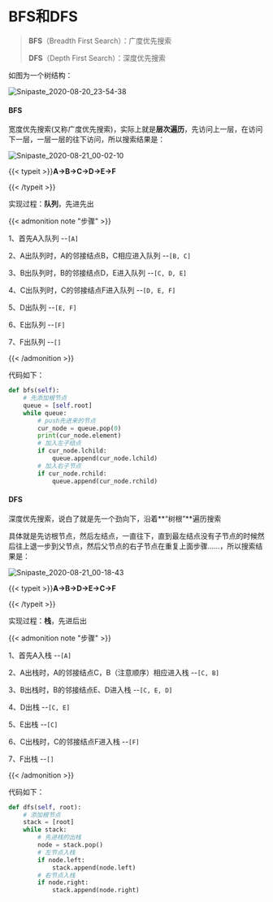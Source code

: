 # BFS和DFS


<!--more-->

> **BFS**（Breadth First Search）：广度优先搜索
>
> **DFS**（Depth First Search）：深度优先搜索

如图为一个树结构：

![Snipaste_2020-08-20_23-54-38](index.zh-cn.assets/Snipaste_2020-08-20_23-54-38.png)

#### BFS

宽度优先搜索(又称广度优先搜索)，实际上就是**层次遍历**，先访问上一层，在访问下一层，一层一层的往下访问，所以搜索结果是：

![Snipaste_2020-08-21_00-02-10](index.zh-cn.assets/Snipaste_2020-08-21_00-02-10.png)

{{< typeit >}}**A→B→C→D→E→F**

{{< /typeit >}}

实现过程：**队列**，先进先出

{{< admonition note "步骤" >}}

1、首先A入队列 --`[A]`

2、A出队列时，A的邻接结点B，C相应进入队列 --`[B, C]`

3、B出队列时，B的邻接结点D，E进入队列 --`[C, D, E]`

4、C出队列时，C的邻接结点F进入队列 --`[D, E, F]`

5、D出队列 --`[E, F]`

6、E出队列 --`[F]`

7、F出队列 --`[]`

{{< /admonition >}}

代码如下：

```python
def bfs(self):
    # 先添加根节点
    queue = [self.root]
    while queue:
        # push先进来的节点
        cur_node = queue.pop(0)
        print(cur_node.element)
        # 加入左子结点
        if cur_node.lchild:
            queue.append(cur_node.lchild)
        # 加入右子节点
        if cur_node.rchild:
            queue.append(cur_node.rchild)
```

#### DFS

深度优先搜索，说白了就是先一个劲向下，沿着**“树根”**遍历搜索

具体就是先访根节点，然后左结点，一直往下，直到最左结点没有子节点的时候然后往上退一步到父节点，然后父节点的右子节点在重复上面步骤……，所以搜索结果是：

![Snipaste_2020-08-21_00-18-43](index.zh-cn.assets/Snipaste_2020-08-21_00-18-43.png)

{{< typeit >}}**A→B→D→E→C→F**

{{< /typeit >}}

实现过程：**栈**，先进后出

{{< admonition note "步骤" >}}

1、首先A入栈 --`[A]`

2、A出栈时，A的邻接结点C，B（注意顺序）相应进入栈 --`[C, B]`

3、B出栈时，B的邻接结点E、D进入栈 --`[C, E, D]`

4、D出栈 --`[C, E]`

5、E出栈 --`[C]`

6、C出栈时，C的邻接结点F进入栈 --`[F]`

7、F出栈 --`[]`

{{< /admonition >}}

代码如下：

```python 
def dfs(self, root):
    # 添加根节点
    stack = [root]
    while stack:
        # 先进栈的出栈
        node = stack.pop()
        # 左节点入栈
        if node.left:
            stack.append(node.left)
        # 右节点入栈
        if node.right:
            stack.append(node.right)
```


